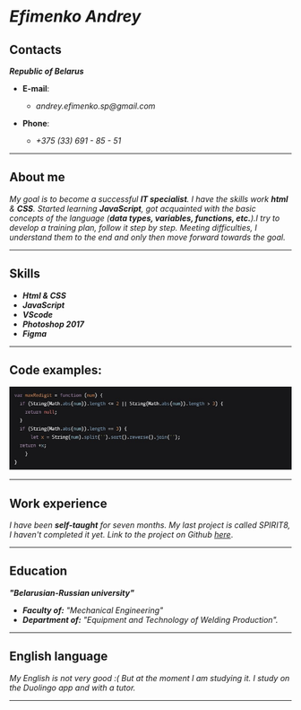 # ___Efimenko Andrey___

## Contacts

___Republic of Belarus___

* __E-mail__:

	* _andrey.efimenko.sp@gmail.com_

* __Phone__:

	* _+375 (33) 691 - 85 - 51_

- - -

## About me
_My goal is to become a successful __IT specialist__. I have the skills work __html__ & __CSS__. Started learning __JavaScript__, got acquainted with the basic concepts of the language (__data types, variables, functions, etc.__).I try to develop a training plan, follow it step by step. Meeting difficulties, I understand them to the end and only then move forward towards the goal._

- - -

## Skills
* ___Html & CSS___
* ___JavaScript___
* ___VScode___
* ___Photoshop 2017___
* ___Figma___

- - -

## Code examples:
![](assets/img/code.jpg)

- - -

## Work experience
_I have been ___self-taught___ for seven months. My last project is called SPIRIT8, I haven't completed it yet. Link to the project on Github [here](https://github.com/EfimenkoAndrey/SPIRIT8)_.

- - -

## Education
___"Belarusian-Russian university"___
* ___Faculty of:___
_"Mechanical Engineering"_
* ___Department of:___ 
_"Equipment and Technology of Welding Production"._

- - -

## English language
_My English is not very good :( But at the moment I am studying it. I study on the Duolingo app and with a tutor._

- - -